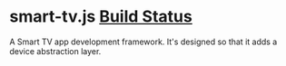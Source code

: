 # smart-tv.js [Build Status](https://travis-ci.org/ruiposse/smart-tv.js.svg?branch=master)
A Smart TV app development framework. It's designed so that it adds a device abstraction layer.

